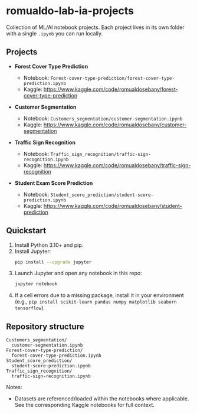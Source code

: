 # romualdo-lab-ia-projects

Collection of ML/AI notebook projects. Each project lives in its own folder with a single `.ipynb` you can run locally.

## Projects

- **Forest Cover Type Prediction**  
  - Notebook: `Forest-cover-type-prediction/forest-cover-type-prediction.ipynb`  
  - Kaggle: https://www.kaggle.com/code/romualdosebany/forest-cover-type-prediction

- **Customer Segmentation**  
  - Notebook: `Customers_segmentation/customer-segmentation.ipynb`  
  - Kaggle: https://www.kaggle.com/code/romualdosebany/customer-segmentation

- **Traffic Sign Recognition**  
  - Notebook: `Traffic_sign_recognition/traffic-sign-recognition.ipynb`  
  - Kaggle: https://www.kaggle.com/code/romualdosebany/traffic-sign-recognition

- **Student Exam Score Prediction**  
  - Notebook: `Student_score_prediction/student-score-prediction.ipynb`  
  - Kaggle: https://www.kaggle.com/code/romualdosebany/student-prediction

## Quickstart

1. Install Python 3.10+ and pip.
2. Install Jupyter:
   ```bash
   pip install --upgrade jupyter
   ```
3. Launch Jupyter and open any notebook in this repo:
   ```bash
   jupyter notebook
   ```
4. If a cell errors due to a missing package, install it in your environment (e.g., `pip install scikit-learn pandas numpy matplotlib seaborn tensorflow`).

## Repository structure

```
Customers_segmentation/
  customer-segmentation.ipynb
Forest-cover-type-prediction/
  forest-cover-type-prediction.ipynb
Student_score_prediction/
  student-score-prediction.ipynb
Traffic_sign_recognition/
  traffic-sign-recognition.ipynb
```

Notes:
- Datasets are referenced/loaded within the notebooks where applicable. See the corresponding Kaggle notebooks for full context.